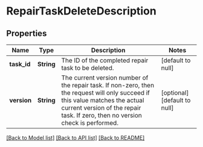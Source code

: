 # RepairTaskDeleteDescription

## Properties
Name | Type | Description | Notes
------------ | ------------- | ------------- | -------------
**task_id** | **String** | The ID of the completed repair task to be deleted. | [default to null]
**version** | **String** | The current version number of the repair task. If non-zero, then the request will only succeed if this value matches the actual current version of the repair task. If zero, then no version check is performed. | [optional] [default to null]

[[Back to Model list]](../README.md#documentation-for-models) [[Back to API list]](../README.md#documentation-for-api-endpoints) [[Back to README]](../README.md)


